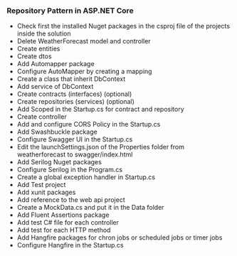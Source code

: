 ﻿### Repository Pattern in ASP.NET Core

- Check first the installed Nuget packages in the csproj file of the projects inside the solution
- Delete WeatherForecast model and controller
- Create entities
- Create dtos
- Add Automapper package
- Configure AutoMapper by creating a mapping
- Create a class that inherit DbContext
- Add service of DbContext
- Create contracts (interfaces) (optional)
- Create repositories (services) (optional)
- Add Scoped in the Startup.cs for contract and repository
- Create controller
- Add and configure CORS Policy in the Startup.cs
- Add Swashbuckle package
- Configure Swagger UI in the Startup.cs
- Edit the launchSettings.json of the Properties folder from weatherforecast to swagger/index.html
- Add Serilog Nuget packages
- Configure Serilog in the Program.cs
- Create a global exception handler in Startup.cs
- Add Test project
- Add xunit packages
- Add reference to the web api project
- Create a MockData.cs and put it in the Data folder
- Add Fluent Assertions package
- Add test C# file for each controller
- Add test for each HTTP method
- Add Hangfire packages for chron jobs or scheduled jobs or timer jobs
- Configure Hangfire in the Startup.cs